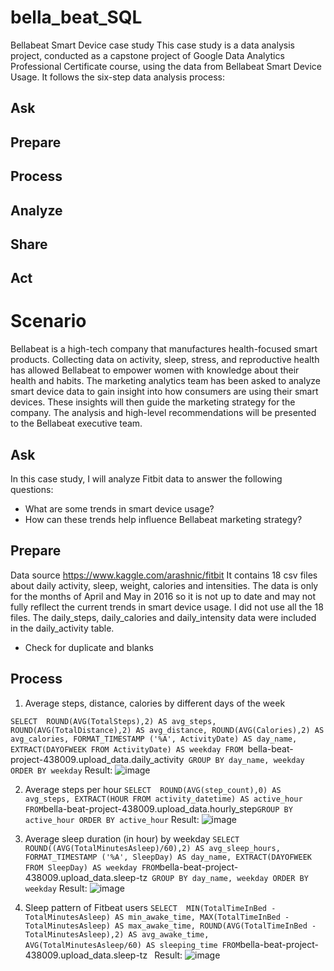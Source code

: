 # bella_beat_SQL
Bellabeat Smart Device case study 
This case study is a data analysis project, conducted as a capstone project of Google Data Analytics Professional Certificate course, using the data from Bellabeat Smart Device Usage.
It follows the six-step data analysis process: 
## Ask 
## Prepare 
## Process 
## Analyze 
## Share
## Act

# Scenario 
Bellabeat is a high-tech company that manufactures health-focused smart products. Collecting data on activity, sleep, stress, and reproductive health has allowed Bellabeat to empower women with knowledge about their health and habits. The marketing analytics team has been asked to analyze smart device data to gain insight into how consumers are using their smart devices. These insights will then guide the marketing strategy for the company. The analysis and high-level recommendations will be presented to the Bellabeat executive team.
## Ask
  In this case study, I will analyze Fitbit data to answer the following questions:
- What are some trends in smart device usage?
- How can these trends help influence Bellabeat marketing strategy?

## Prepare
Data source https://www.kaggle.com/arashnic/fitbit 
It contains 18 csv files about daily activity, sleep, weight, calories and intensities.
The data is only for the months of April and May in 2016 so it is not up to date and may not fully refllect the current trends in smart device usage.
I did not use all the 18 files. The daily_steps, daily_calories and daily_intensity data were included in the daily_activity table.

 - Check for duplicate and blanks
   
## Process
1. Average steps, distance, calories by different days of the week

`SELECT 
  ROUND(AVG(TotalSteps),2) AS avg_steps,
  ROUND(AVG(TotalDistance),2) AS avg_distance,
  ROUND(AVG(Calories),2) AS avg_calories,
  FORMAT_TIMESTAMP ('%A', ActivityDate) AS day_name,
  EXTRACT(DAYOFWEEK FROM ActivityDate) AS weekday
FROM `bella-beat-project-438009.upload_data.daily_activity` 
GROUP BY day_name, weekday
ORDER BY weekday
`
Result: 
![image](https://github.com/user-attachments/assets/4013c991-0a87-4f69-a543-fe8e97316cc2)

2. Average steps per hour
   `
   SELECT 
  ROUND(AVG(step_count),0) AS avg_steps,
  EXTRACT(HOUR FROM activity_datetime) AS active_hour
FROM `bella-beat-project-438009.upload_data.hourly_step`
GROUP BY active_hour
ORDER BY active_hour
`
Result:
![image](https://github.com/user-attachments/assets/bb6282d2-a67f-409b-8531-f22117636828)

3. Average sleep duration (in hour) by weekday
   `
SELECT 
  ROUND((AVG(TotalMinutesAsleep)/60),2) AS avg_sleep_hours,
  FORMAT_TIMESTAMP ('%A', SleepDay) AS day_name,
  EXTRACT(DAYOFWEEK FROM SleepDay) AS weekday
FROM `bella-beat-project-438009.upload_data.sleep-tz` 
GROUP BY day_name, weekday
ORDER BY weekday
   `
   Result:
  ![image](https://github.com/user-attachments/assets/06b63693-254b-4987-b62e-f0d4db9c4f08)

 4. Sleep pattern of Fitbeat users
    `
SELECT 
  MIN(TotalTimeInBed - TotalMinutesAsleep) AS min_awake_time,
  MAX(TotalTimeInBed - TotalMinutesAsleep) AS max_awake_time,
  ROUND(AVG(TotalTimeInBed - TotalMinutesAsleep),2) AS avg_awake_time,
  AVG(TotalMinutesAsleep/60) AS sleeping_time
FROM `bella-beat-project-438009.upload_data.sleep-tz`
`
Result:
![image](https://github.com/user-attachments/assets/e92cc84c-cdda-4edc-87c8-126b0fe19cf5)

